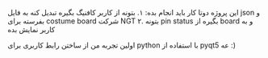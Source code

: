 این پروژه دوتا کار باید انجام بده:
۱. بتونه از کاربر کافنیگ بگیره تبدیل کنه به فایل json و بفرسته برای costume board شرکت NGT
۲. بتونه pin status بگیره از board و به کاربر نمایش بده

اولین تجربه من از ساختن رابط کاربری برای python با استفاده از pyqt5 عه :)
